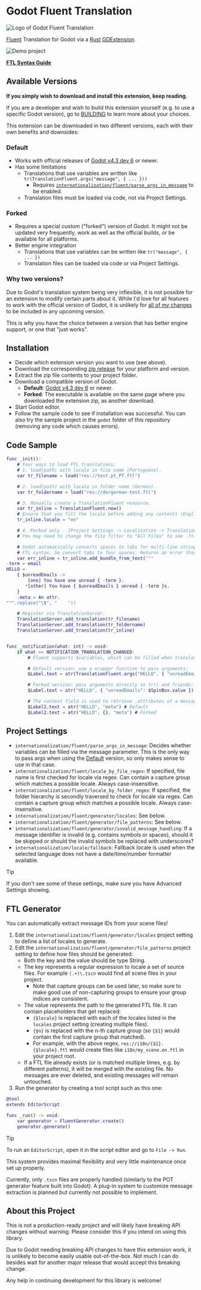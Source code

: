 # Godot Fluent Translation

![Logo of Godot Fluent Translation](./docs/logo.png)

[Fluent](https://projectfluent.org/) Translation for Godot via a [Rust](https://github.com/projectfluent/fluent-rs) [GDExtension](https://github.com/godot-rust/gdext).

![Demo project](./docs/demo.gif)

[**FTL Syntax Guide**](https://projectfluent.org/fluent/guide/)

## Available Versions

**If you simply wish to download and install this extension, keep reading.**

If you are a developer and wish to build this extension yourself (e.g. to use a specific Godot version), go to [BUILDING](./BUILDING.md) to learn more about your choices.

This extension can be downloaded in two different versions, each with their own benefits and downsides:

### Default

- Works with official releases of [Godot v4.3 dev 6](https://godotengine.org/article/dev-snapshot-godot-4-3-dev-6/) or newer.
- Has some limitations
    - Translations that use variables are written like `tr(TranslationFluent.args("message", { ... }))`
        - Requires [`internationalization/fluent/parse_args_in_message`](#project-settings) to be enabled.
    - Translation files must be loaded via code, not via Project Settings.

### Forked

- Requires a special custom ("forked") version of Godot. It might not be updated very frequently, work as well as the official builds, or be available for all platforms.
- Better engine integration
    - Translations that use variables can be written like `tr("message", { ... })`
    - Translation files can be loaded via code or via Project Settings.

### Why two versions?

Due to Godot's translation system being very inflexible, it is not possible for an extension to modify certain parts about it.
While I'd love for all features to work with the official version of Godot, it is unlikely for [all of my changes](https://github.com/RedMser/godot-fluent-translation/issues/11) to be included in any upcoming version.

This is why you have the choice between a version that has better engine support, or one that "just works".

## Installation

- Decide which extension version you want to use (see above).
- Download the corresponding [zip release](https://github.com/RedMser/godot-fluent-translation/releases) for your platform and version.
- Extract the zip file contents to your project folder.
- Download a compatible version of Godot.
    - **Default**: [Godot v4.3 dev 6](https://godotengine.org/article/dev-snapshot-godot-4-3-dev-6/) or newer.
    - **Forked**: The executable is available on the same page where you downloaded the extension zip, as another download.
- Start Godot editor.
- Follow the sample code to see if installation was successful. You can also try the sample project in the `godot` folder of this repository (removing any code which causes errors).

## Code Sample

```gd
func _init():
    # Four ways to load FTL translations:
    # 1. load(path) with locale in file name (Portuguese).
    var tr_filename = load("res://test.pt_PT.ftl")

    # 2. load(path) with locale in folder name (German).
    var tr_foldername = load("res://de/german-test.ftl")

    # 3. Manually create a TranslationFluent resource.
    var tr_inline = TranslationFluent.new()
    # Ensure that you fill the locale before adding any contents (English).
    tr_inline.locale = "en"

    # 4. Forked only - [Project Settings -> Localization -> Translations] and add a .ftl file there.
    # You may need to change the file filter to "All Files" to see .ftl files in the file selector dialog.

    # Godot automatically converts spaces to tabs for multi-line strings, but tabs are invalid in
    # FTL syntax. So convert tabs to four spaces. Returns an error that you should handle.
    var err_inline = tr_inline.add_bundle_from_text("""
-term = email
HELLO =
    { $unreadEmails ->
        [one] You have one unread { -term }.
       *[other] You have { $unreadEmails } unread { -term }s.
    }
    .meta = An attr.
""".replace("\t", "    "))

    # Register via TranslationServer.
    TranslationServer.add_translation(tr_filename)
    TranslationServer.add_translation(tr_foldername)
    TranslationServer.add_translation(tr_inline)


func _notification(what: int) -> void:
    if what == NOTIFICATION_TRANSLATION_CHANGED:
        # Fluent supports $variables, which can be filled when translating a message.

        # Default version: use a wrapper function to pass arguments:
        $Label.text = atr(TranslationFluent.args("HELLO", { "unreadEmails": $SpinBox.value }))

        # Forked version: pass arguments directly to tr() and friends:
        $Label.text = atr("HELLO", { "unreadEmails": $SpinBox.value })

        # The context field is used to retrieve .attributes of a message.
        $Label2.text = atr("HELLO", "meta") # Default
        $Label2.text = atr("HELLO", {}, "meta") # Forked
```

## Project Settings

* `internationalization/fluent/parse_args_in_message`: Decides whether variables can be filled via the message parameter. This is the only way to pass args when using the [Default](#default) version, so only makes sense to use in that case.
* `internationalization/fluent/locale_by_file_regex`: If specified, file name is first checked for locale via regex. Can contain a capture group which matches a possible locale. Always case-insensitive.
* `internationalization/fluent/locale_by_folder_regex`: If specified, the folder hierarchy is secondly traversed to check for locale via regex. Can contain a capture group which matches a possible locale. Always case-insensitive.
* `internationalization/fluent/generator/locales`: See below.
* `internationalization/fluent/generator/file_patterns`: See below.
* `internationalization/fluent/generator/invalid_message_handling`: If a message identifier is invalid (e.g. contains symbols or spaces), should it be skipped or should the invalid symbols be replaced with underscores?
* `internationalization/locale/fallback`: Fallback locale is used when the selected language does not have a date/time/number formatter available.

> [!TIP]
> If you don't see some of these settings, make sure you have Advanced Settings showing.

## FTL Generator

You can automatically extract message IDs from your scene files!

1. Edit the `internationalization/fluent/generator/locales` project setting to define a list of locales to generate.
2. Edit the `internationalization/fluent/generator/file_patterns` project setting to define how files should be generated:
    - Both the key and the value should be type String.
    - The key represents a regular expression to locale a set of source files. For example `(.+)\.tscn` would find all scene files in your project.
        - Note that capture groups can be used later, so make sure to make good use of non-capturing groups to ensure your group indices are consistent.
    - The value represents the path to the generated FTL file. It can contain placeholders that get replaced:
        - `{$locale}` is replaced with each of the locales listed in the `locales` project setting (creating multiple files).
        - `{$n}` is replaced with the n-th capture group (so `{$1}` would contain the first capture group that matched).
        - For example, with the above regex, `res://i18n/{$1}.{$locale}.ftl` would create files like `i18n/my_scene.en.ftl` in your project root.
    - If a FTL file already exists (or is matched multiple times, e.g. by different patterns), it will be merged with the existing file. No messages are ever deleted, and existing messages will remain untouched.
3. Run the generator by creating a tool script such as this one:

```gd
@tool
extends EditorScript

func _run() -> void:
    var generator = FluentGenerator.create()
    generator.generate()
```

> [!TIP]
> To run an `EditorScript`, open it in the script editor and go to `File -> Run`.

This system provides maximal flexibility and very little maintenance once set up properly.

Currently, only `.tscn` files are properly handled (similarly to the POT generator feature built into Godot).
A plug-in system to customize message extraction is planned but currently not possible to implement.

## About this Project

This is not a production-ready project and will likely have breaking API changes without warning. Please consider this if you intend on using this library.

Due to Godot needing breaking API changes to have this extension work, it is unlikely to become easily usable out-of-the-box. Not much I can do besides wait for another major release that would accept this breaking change.

Any help in continuing development for this library is welcome!
